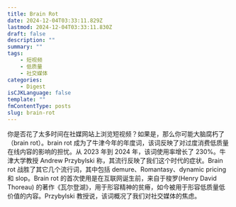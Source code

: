 ```yaml
---
title: Brain Rot
date: 2024-12-04T03:33:11.829Z
lastmod: 2024-12-04T03:33:11.830Z
draft: false
description: ""
summary: ""
tags:
    - 短视频
    - 低质量
    - 社交媒体
categories:
    - Digest
isCJKLanguage: false
template: ""
fmContentType: posts
slug: brain-rot
---
```


你是否花了太多时间在社媒网站上浏览短视频？如果是，那么你可能大脑腐朽了（brain rot）。brain rot 成为了牛津今年的年度词，该词反映了对过度消费低质量在线内容的影响的担忧。从 2023 年到 2024 年，该词使用率增长了 230%。牛津大学教授 Andrew Przybylski 称，其流行反映了我们这个时代的症状。Brain rot 战胜了其它几个流行词，其中包括 demure、Romantasy、dynamic pricing 和 slop。Brain rot 的首次使用是在互联网诞生前，来自于梭罗(Henry David Thoreau) 的著作《瓦尔登湖》，用于形容精神的贫瘠，如今被用于形容低质量低价值的内容。Przybylski 教授说，该词概况了我们对社交媒体的焦虑。
